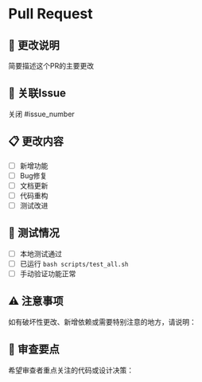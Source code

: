# Pull Request

## 📝 更改说明
简要描述这个PR的主要更改

## 🎯 关联Issue
关闭 #issue_number

## 📋 更改内容
- [ ] 新增功能
- [ ] Bug修复  
- [ ] 文档更新
- [ ] 代码重构
- [ ] 测试改进

## 🧪 测试情况
- [ ] 本地测试通过
- [ ] 已运行 `bash scripts/test_all.sh`
- [ ] 手动验证功能正常

## ⚠️ 注意事项
如有破坏性更改、新增依赖或需要特别注意的地方，请说明：

## 👀 审查要点
希望审查者重点关注的代码或设计决策：